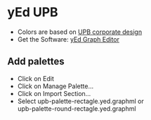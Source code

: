 # yEd UPB

- Colors are based on [UPB corporate design](https://www.uni-paderborn.de/universitaet/presse-kommunikation-marketing/corporate-design)
- Get the Software: [yEd Graph Editor](https://www.yworks.com/products/yed)

## Add palettes

- Click on Edit
- Click on Manage Palette...
- Click on Import Section...
- Select upb-palette-rectagle.yed.graphml or  
  upb-palette-round-rectagle.yed.graphml
